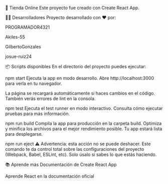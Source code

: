 🛒 Tienda Online
Este proyecto fue creado con Create React App.

👨‍💻 Desarrolladores
Proyecto desarrollado con ❤️ por:

PROGRAMADOR4321

Akiles-55

GilbertoGonzales

josue-ruiz24

📦 Scripts disponibles
En el directorio del proyecto puedes ejecutar:

npm start
Ejecuta la app en modo desarrollo.
Abre http://localhost:3000 para verla en tu navegador.

La página se recargará automáticamente si haces cambios en el código.
También verás errores de lint en la consola.

npm test
Ejecuta el test runner en modo interactivo.
Consulta cómo ejecutar pruebas para más información.

npm run build
Compila la app para producción en la carpeta build.
Optimiza y minifica los archivos para el mejor rendimiento posible.
Tu app estará lista para desplegarse.

npm run eject
⚠️ Advertencia: esta acción no se puede deshacer.
Este comando te da control total sobre las configuraciones del proyecto (Webpack, Babel, ESLint, etc).
Solo úsalo si sabes lo que estás haciendo.

📚 Aprende más
Documentación de Create React App

Aprende React en la documentación oficial

